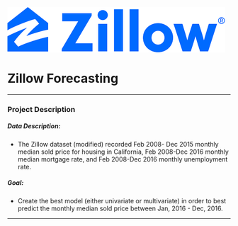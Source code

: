 ![title](images/zillow_logo.png)
# Zillow Forecasting

________
###  Project Description <a id='proj_desc'></a>
##### Data Description:
- The Zillow dataset (modified) recorded Feb 2008- Dec 2015 monthly median sold price for housing in California, Feb 2008-Dec 2016 monthly median mortgage rate, and Feb 2008-Dec 2016 monthly unemployment rate.

##### Goal:
- Create the best model (either univariate or multivariate) in order to best predict the monthly median sold price between Jan, 2016 - Dec, 2016.
___________
